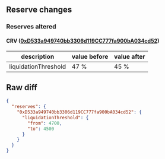 ## Reserve changes

### Reserves altered

#### CRV ([0xD533a949740bb3306d119CC777fa900bA034cd52](https://etherscan.io/address/0xD533a949740bb3306d119CC777fa900bA034cd52))

| description | value before | value after |
| --- | --- | --- |
| liquidationThreshold | 47 % | 45 % |


## Raw diff

```json
{
  "reserves": {
    "0xD533a949740bb3306d119CC777fa900bA034cd52": {
      "liquidationThreshold": {
        "from": 4700,
        "to": 4500
      }
    }
  }
}
```